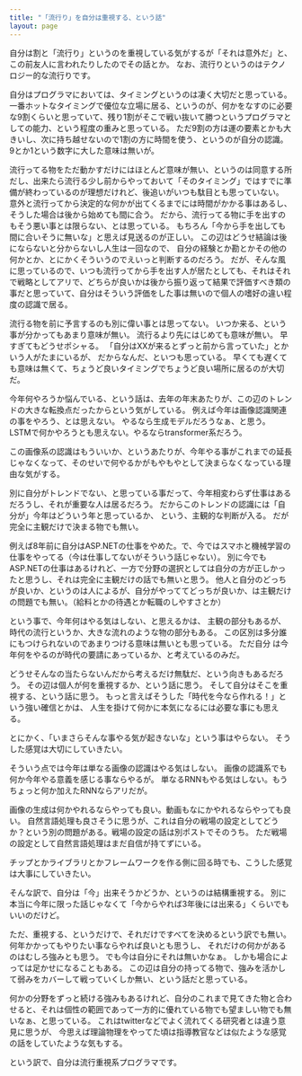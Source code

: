 ```yaml
---
title: "「流行り」を自分は重視する、という話"
layout: page	
---
```


自分は割と「流行り」というのを重視している気がするが「それは意外だ」と、この前友人に言われたりしたのでその話とか。
なお、流行りというのはテクノロジー的な流行りです。

自分はプログラマにおいては、タイミングというのは凄く大切だと思っている。
一番ホットなタイミングで優位な立場に居る、というのが、何かをなすのに必要な9割くらいと思っていて、残り1割がそこで戦い抜いて勝つというプログラマとしての能力、という程度の重みと思っている。
ただ9割の方は運の要素とかも大きいし、次に持ち越せないので1割の方に時間を使う、というのが自分の認識。
9とか1という数字に大した意味は無いが。

流行ってる物をただ動かすだけにはほとんど意味が無い、というのは同意する所だし、出来たら流行る少し前からやっておいて「そのタイミング」ではすでに準備が終わっているのが理想だけれど、後追いがいつも駄目とも思っていない。
意外と流行ってから決定的な何かが出てくるまでには時間がかかる事はあるし、
そうした場合は後から始めても間に合う。
だから、流行ってる物に手を出すのもそう悪い事とは限らない、とは思っている。
もちろん「今から手を出しても間に合いそうに無いな」と思えば見送るのが正しい。
この辺はどうせ結論は後にならないと分からないし人生は一回なので、
自分の経験とか勘とかその他の何かとか、とにかくそういうのでえいっと判断するのだろう。
だが、そんな風に思っているので、いつも流行ってから手を出す人が居たとしても、それはそれで戦略としてアリで、どちらが良いかは後から振り返って結果で評価すべき類の事だと思っていて、自分はそういう評価をした事は無いので個人の嗜好の違い程度の認識で居る。

流行る物を前に予言するのも別に偉い事とは思ってない。
いつか来る、という事が分かってもあまり意味が無い。
流行るより先にはじめても意味が無い。
早すぎてもどうせポシャる。
「自分はXXが来るとずっと前から言っていた」とかいう人がたまにいるが、
だからなんだ、といつも思っている。
早くても遅くても意味は無くて、ちょうど良いタイミングでちょうど良い場所に居るのが大切だ。

今年何やろうか悩んでいる、という話は、去年の年末あたりが、この辺のトレンドの大きな転換点だったからという気がしている。
例えば今年は画像認識関連の事をやろう、とは思えない。
やるなら生成モデルだろうなぁ、と思う。
LSTMで何かやろうとも思えない。やるならtransformer系だろう。

この画像系の認識はもういいか、というあたりが、今年やる事がこれまでの延長じゃなくなって、そのせいで何やるかがもやもやとして決まらなくなっている理由な気がする。

別に自分がトレンドでない、と思っている事だって、今年相変わらず仕事はあるだろうし、それが重要な人は居るだろう。
だからこのトレンドの認識には「自分が」今年はどういう年と思っているか、
という、主観的な判断が入る。
だが完全に主観だけで決まる物でも無い。

例えば8年前に自分はASP.NETの仕事をやめた。で、今ではスマホと機械学習の仕事をやってる（今は仕事してないがそういう話じゃない）。
別に今でもASP.NETの仕事はあるけれど、一方で分野の選択としては自分の方が正しかったと思うし、それは完全に主観だけの話でも無いと思う。
他人と自分のどっちが良いか、というのは人によるが、自分がやっててどっちが良いか、は主観だけの問題でも無い。（給料とかの待遇とか転職のしやすさとか）

という事で、今年何はやる気はしない、と思えるかは、
主観の部分もあるが、時代の流行というか、大きな流れのような物の部分もある。
この区別は多分誰にもつけられないのであまりつける意味は無いとも思っている。
ただ自分 は今年何をやるのが時代の要請にあっているか、と考えているのみだ。

どうせそんなの当たらないんだから考えるだけ無駄だ、という向きもあるだろう。
その辺は個人が何を重視するか、という話に思う。
そして自分はそこを重視する、という話に思う。
もっと言えばそうした「時代を今なら作れる！」という強い確信とかは、
人生を掛けて何かに本気になるには必要な事にも思える。

とにかく、「いまさらそんな事やる気が起きないな」という事はやらない。
そうした感覚は大切にしていきたい。

そういう点では今年は単なる画像の認識はやる気はしない。
画像の認識系でも何か今年やる意義を感じる事ならやるが。
単なるRNNもやる気はしない。もうちょっと何か加えたRNNならアリだが。

画像の生成は何かやれるならやっても良い。動画もなにかやれるならやっても良い。
自然言語処理も良さそうに思うが、これは自分の戦場の設定としてどうか？という別の問題がある。戦場の設定の話は別ポストでそのうち。
ただ戦場の設定として自然言語処理はまだ自信が持てずにいる。

チップとかライブラリとかフレームワークを作る側に回る時でも、こうした感覚は大事にしていきたい。

そんな訳で、自分は「今」出来そうかどうか、というのは結構重視する。
別に本当に今年に限った話じゃなくて「今からやれば3年後には出来る」くらいでもいいのだけど。

ただ、重視する、というだけで、それだけですべてを決めるという訳でも無い。
何年かかってもやりたい事ならやれば良いとも思うし、
それだけの何かがあるのはむしろ強みとも思う。
でも今は自分にそれは無いかなぁ。
しかも場合によっては足かせになることもある。
この辺は自分の持ってる物で、強みを活かして弱みをカバーして戦っていくしか無い、という話だと思っている。

何かの分野をずっと続ける強みもあるけれど、自分のこれまで見てきた物と合わせると、それは個性の範囲であって一方的に優れている物でも望ましい物でも無いなぁ、と思っている。
これはtwitterなどでよく流れてくる研究者とは違う意見に思うが、
今思えば理論物理をやってた頃は指導教官などは似たような感覚の話をしていたような気もする。

という訳で、自分は流行重視系プログラマです。

